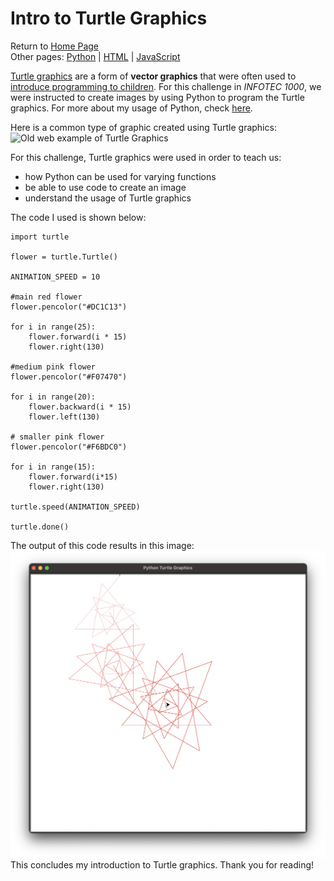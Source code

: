 # Intro to Turtle Graphics
Return to [Home Page](README.md)  
Other pages: [Python](pythonbeginnings.md) | [HTML](HTMLbeginnings.md) | [JavaScript](JavaScript.md)  

[Turtle graphics](https://en.wikipedia.org/wiki/Turtle_graphics) are a form of **vector graphics** that were often used to [introduce programming to children](https://docs.python.org/3/library/turtle.html). For this challenge in _INFOTEC 1000_, we were instructed to create images by using Python to program the Turtle graphics. For more about my usage of Python, check [here](pythonbeginnings.md).

Here is a common type of graphic created using Turtle graphics:  
![Old web example of Turtle Graphics](https://upload.wikimedia.org/wikipedia/commons/7/73/Circle_pattern.png)

For this challenge, Turtle graphics were used in order to teach us:
* how Python can be used for varying functions  
* be able to use code to create an image
* understand the usage of Turtle graphics

The code I used is shown below:  
```
import turtle

flower = turtle.Turtle()

ANIMATION_SPEED = 10

#main red flower
flower.pencolor("#DC1C13")

for i in range(25):
    flower.forward(i * 15)
    flower.right(130)

#medium pink flower
flower.pencolor("#F07470")

for i in range(20):
    flower.backward(i * 15)
    flower.left(130)
    
# smaller pink flower
flower.pencolor("#F6BDC0")

for i in range(15):
    flower.forward(i*15)
    flower.right(130)

turtle.speed(ANIMATION_SPEED)

turtle.done()
```

The output of this code results in this image:
![Turtle graphics my example](TurtleGraphics.png)  
This concludes my introduction to Turtle graphics. Thank you for reading!